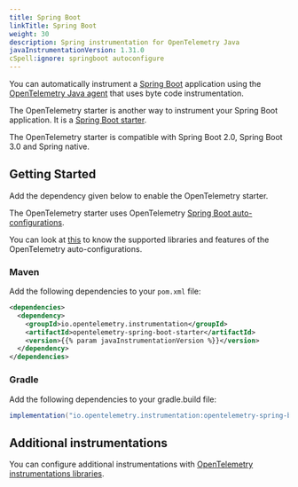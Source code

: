 ```yaml
---
title: Spring Boot
linkTitle: Spring Boot
weight: 30
description: Spring instrumentation for OpenTelemetry Java
javaInstrumentationVersion: 1.31.0
cSpell:ignore: springboot autoconfigure 
---
```


You can automatically instrument a [Spring Boot](https://spring.io/projects/spring-boot) application using the [OpenTelemetry Java agent](automatic/_index) that uses byte code instrumentation.

The OpenTelemetry starter is another way to instrument your Spring Boot application. It is a [Spring Boot starter](https://docs.spring.io/spring-boot/docs/current/reference/htmlsingle/#using.build-systems.starters).

The OpenTelemetry starter is compatible with Spring Boot 2.0, Spring Boot 3.0 and Spring native.

## Getting Started

Add the dependency given below to enable the OpenTelemetry starter.

The OpenTelemetry starter uses OpenTelemetry [Spring Boot auto-configurations](https://docs.spring.io/spring-boot/docs/current/reference/html/using.html#using.auto-configuration).

You can look at [this](https://github.com/open-telemetry/opentelemetry-java-instrumentation/blob/main/instrumentation/spring/spring-boot-autoconfigure/README.md#features) to know the supported libraries and features of the OpenTelemetry auto-configurations.

### Maven

Add the following dependencies to your `pom.xml` file:

```xml
<dependencies>
  <dependency>
    <groupId>io.opentelemetry.instrumentation</groupId>
    <artifactId>opentelemetry-spring-boot-starter</artifactId>
    <version>{{% param javaInstrumentationVersion %}}</version>
  </dependency>
</dependencies>
```

### Gradle

Add the following dependencies to your gradle.build file:

```groovy
implementation("io.opentelemetry.instrumentation:opentelemetry-spring-boot-starter:{{% param javaInstrumentationVersion %}}")
```

## Additional instrumentations

You can configure additional instrumentations with [OpenTelemetry instrumentations libraries](https://github.com/open-telemetry/opentelemetry-java-instrumentation/blob/main/docs/supported-libraries.md#libraries--frameworks).
